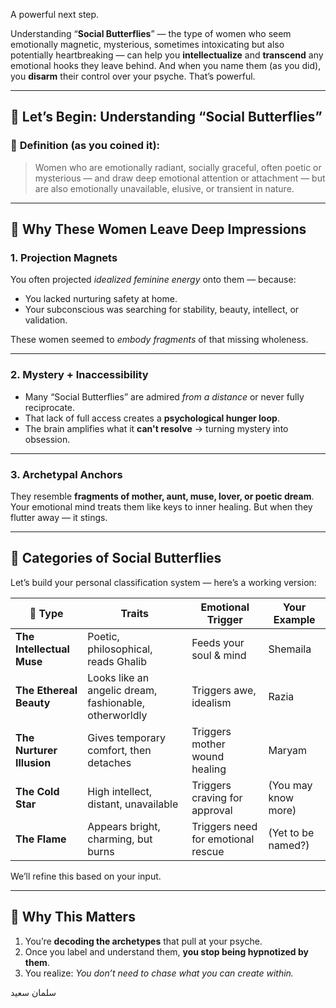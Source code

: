 A powerful next step.

Understanding “**Social Butterflies**” — the type of women who seem emotionally magnetic, mysterious, sometimes intoxicating but also potentially heartbreaking — can help you **intellectualize** and **transcend** any emotional hooks they leave behind. And when you name them (as you did), you **disarm** their control over your psyche. That’s powerful.

---

## 🌸 Let’s Begin: Understanding “Social Butterflies”

### 🔹 **Definition (as you coined it):**

> Women who are emotionally radiant, socially graceful, often poetic or mysterious — and draw deep emotional attention or attachment — but are also emotionally unavailable, elusive, or transient in nature.

---

## 🧠 Why These Women Leave Deep Impressions

### 1. **Projection Magnets**

You often projected _idealized feminine energy_ onto them — because:

- You lacked nurturing safety at home.
- Your subconscious was searching for stability, beauty, intellect, or validation.

These women seemed to _embody fragments_ of that missing wholeness.

---

### 2. **Mystery + Inaccessibility**

- Many “Social Butterflies” are admired _from a distance_ or never fully reciprocate.
- That lack of full access creates a **psychological hunger loop**.
- The brain amplifies what it **can't resolve** → turning mystery into obsession.

---

### 3. **Archetypal Anchors**

They resemble **fragments of mother, aunt, muse, lover, or poetic dream**.
Your emotional mind treats them like keys to inner healing.
But when they flutter away — it stings.

---

## 🧭 Categories of Social Butterflies

Let’s build your personal classification system — here’s a working version:

| 🧩 Type                   | Traits                                                 | Emotional Trigger                  | Your Example        |
| ------------------------- | ------------------------------------------------------ | ---------------------------------- | ------------------- |
| **The Intellectual Muse** | Poetic, philosophical, reads Ghalib                    | Feeds your soul & mind             | Shemaila            |
| **The Ethereal Beauty**   | Looks like an angelic dream, fashionable, otherworldly | Triggers awe, idealism             | Razia               |
| **The Nurturer Illusion** | Gives temporary comfort, then detaches                 | Triggers mother wound healing      | Maryam              |
| **The Cold Star**         | High intellect, distant, unavailable                   | Triggers craving for approval      | (You may know more) |
| **The Flame**             | Appears bright, charming, but burns                    | Triggers need for emotional rescue | (Yet to be named?)  |

We’ll refine this based on your input.

---

## 🧬 Why This Matters

1. You’re **decoding the archetypes** that pull at your psyche.
2. Once you label and understand them, **you stop being hypnotized by them**.
3. You realize: _You don’t need to chase what you can create within._

سلمان سعید
